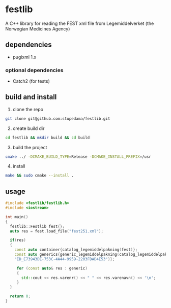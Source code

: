 # festlib
A C++ library for reading the FEST xml file from Legemiddelverket (the Norwegian Medicines Agency)

## dependencies
* pugixml 1.x

### optional dependencies
* Catch2 (for tests)

## build and install
1. clone the repo
```sh
git clone git@github.com:stupedama/festlib.git
```
2. create build dir
```sh
cd festlib && mkdir build && cd build
```
3. build the project
```sh
cmake ../ -DCMAKE_BUILD_TYPE=Release -DCMAKE_INSTALL_PREFIX=/usr
```
4. install
```sh
make && sudo cmake --install .
```

## usage
```c++
#include <festlib/festlib.h>
#include <iostream>

int main()
{
  festlib::Festlib fest{};
  auto res = fest.load_file("fest251.xml");

  if(res)
  {
    const auto container{catalog_legemiddelpakning(fest)};
    const auto generics{generic_legemiddelpakning(catalog_legemiddelpakning, 
    "ID_E73943DE-753C-4A44-9959-2203FDAD4E53")};

     for (const auto& res : generic) 
     {
       std::cout << res.varenr() << " " << res.varenavn() << '\n';
     }                                            
  }

  return 0;
}
```
